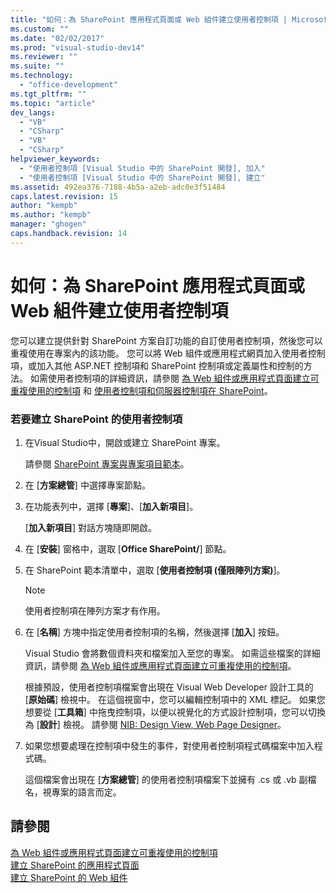 ```yaml
---
title: "如何：為 SharePoint 應用程式頁面或 Web 組件建立使用者控制項 | Microsoft Docs"
ms.custom: ""
ms.date: "02/02/2017"
ms.prod: "visual-studio-dev14"
ms.reviewer: ""
ms.suite: ""
ms.technology: 
  - "office-development"
ms.tgt_pltfrm: ""
ms.topic: "article"
dev_langs: 
  - "VB"
  - "CSharp"
  - "VB"
  - "CSharp"
helpviewer_keywords: 
  - "使用者控制項 [Visual Studio 中的 SharePoint 開發], 加入"
  - "使用者控制項 [Visual Studio 中的 SharePoint 開發], 建立"
ms.assetid: 492ea376-7188-4b5a-a2eb-adc0e3f51484
caps.latest.revision: 15
author: "kempb"
ms.author: "kempb"
manager: "ghogen"
caps.handback.revision: 14
---
```

# 如何：為 SharePoint 應用程式頁面或 Web 組件建立使用者控制項
  您可以建立提供針對 SharePoint 方案自訂功能的自訂使用者控制項，然後您可以重複使用在專案內的該功能。  您可以將 Web 組件或應用程式網頁加入使用者控制項，或加入其他 ASP.NET 控制項和 SharePoint 控制項或定義屬性和控制的方法。  如需使用者控制項的詳細資訊，請參閱 [為 Web 組件或應用程式頁面建立可重複使用的控制項](../sharepoint/creating-reusable-controls-for-web-parts-or-application-pages.md) 和 [使用者控制項和伺服器控制項在 SharePoint](http://blogs.msdn.com/b/kaevans/archive/2011/04/28/user-controls-and-server-controls-in-sharepoint.aspx)。  
  
### 若要建立 SharePoint 的使用者控制項  
  
1.  在Visual Studio中，開啟或建立 SharePoint 專案。  
  
     請參閱 [SharePoint 專案與專案項目範本](../sharepoint/sharepoint-project-and-project-item-templates.md)。  
  
2.  在 \[**方案總管**\] 中選擇專案節點。  
  
3.  在功能表列中，選擇 \[**專案**\]、\[**加入新項目**\]。  
  
     \[**加入新項目**\] 對話方塊隨即開啟。  
  
4.  在 \[**安裝**\] 窗格中，選取 \[**Office SharePoint\/**\] 節點。  
  
5.  在 SharePoint 範本清單中，選取 \[**使用者控制項 \(僅限陣列方案\)**\]。  
  
    > [!NOTE]  
    >  使用者控制項在陣列方案才有作用。  
  
6.  在 \[**名稱**\] 方塊中指定使用者控制項的名稱，然後選擇 \[**加入**\] 按鈕。  
  
     Visual Studio 會將數個資料夾和檔案加入至您的專案。  如需這些檔案的詳細資訊，請參閱 [為 Web 組件或應用程式頁面建立可重複使用的控制項](../sharepoint/creating-reusable-controls-for-web-parts-or-application-pages.md)。  
  
     根據預設，使用者控制項檔案會出現在 Visual Web Developer 設計工具的 \[**原始碼**\] 檢視中。  在這個視窗中，您可以編輯控制項中的 XML 標記。  如果您想要從 \[**工具箱**\] 中拖曳控制項，以便以視覺化的方式設計控制項，您可以切換為 \[**設計**\] 檢視。  請參閱 [NIB: Design View, Web Page Designer](http://msdn.microsoft.com/zh-tw/d8f2270a-357d-40a4-9b39-1a3f2366216d)。  
  
7.  如果您想要處理在控制項中發生的事件，對使用者控制項程式碼檔案中加入程式碼。  
  
     這個檔案會出現在 \[**方案總管**\] 的使用者控制項檔案下並擁有 .cs 或 .vb 副檔名，視專案的語言而定。  
  
## 請參閱  
 [為 Web 組件或應用程式頁面建立可重複使用的控制項](../sharepoint/creating-reusable-controls-for-web-parts-or-application-pages.md)   
 [建立 SharePoint 的應用程式頁面](../sharepoint/creating-application-pages-for-sharepoint.md)   
 [建立 SharePoint 的 Web 組件](../sharepoint/creating-web-parts-for-sharepoint.md)  
  
  